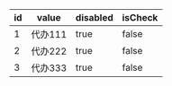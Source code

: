 | id   | value   | disabled | isCheck |
| ---- | ------- | -------- | ------- |
| 1    | 代办111 | true     | false   |
| 2    | 代办222 | true     | false   |
| 3    | 代办333 | true     | false   |

